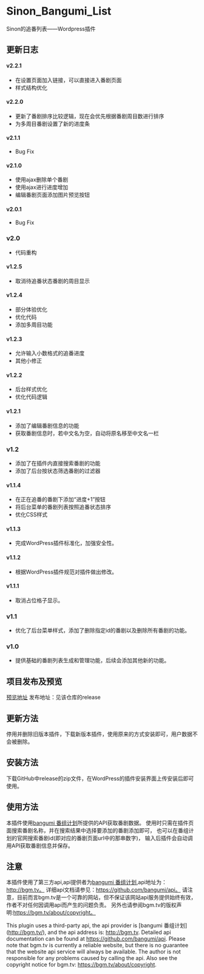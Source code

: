 # Sinon_Bangumi_List
Sinon的追番列表——Wordpress插件
## 更新日志
#### v2.2.1
* 在设置页面加入链接，可以直接进入番剧页面
* 样式结构优化
#### v2.2.0
* 更新了番剧排序比较逻辑，现在会优先根据番剧周目数进行排序
* 为多周目番剧设置了新的进度条
#### v2.1.1
* Bug Fix
#### v2.1.0
* 使用ajax删除单个番剧
* 使用ajax进行进度增加
* 编辑番剧页面添加图片预览按钮
#### v2.0.1
* Bug Fix
### v2.0
* 代码重构
#### v1.2.5
* 取消待追番状态番剧的周目显示
#### v1.2.4
* 部分体验优化
* 优化代码
* 添加多周目功能
#### v1.2.3
* 允许输入小数格式的追番进度
* 其他小修正
#### v1.2.2
* 后台样式优化
* 优化代码逻辑
#### v1.2.1
* 添加了编辑番剧信息的功能
* 获取番剧信息时，若中文名为空，自动将原名移至中文名一栏
### v1.2
* 添加了在插件内直接搜索番剧的功能
* 添加了后台按状态筛选番剧的过滤器
#### v1.1.4
* 在正在追番的番剧下添加“进度+1”按钮
* 将后台菜单的番剧列表按照追番状态排序
* 优化CSS样式
#### v1.1.3
* 完成WordPress插件标准化，加强安全性。
#### v1.1.2
* 根据WordPress插件规范对插件做出修改。
#### v1.1.1
* 取消占位格子显示。
### v1.1
* 优化了后台菜单样式，添加了删除指定id的番剧以及删除所有番剧的功能。
### v1.0
* 提供基础的番剧列表生成和管理功能，后续会添加其他新的功能。

## 项目发布及预览
[预览地址](https://sinon.top/bangumi)
发布地址：见该仓库的release

## 更新方法
停用并删除旧版本插件，下载新版本插件，使用原来的方式安装即可，用户数据不会被删除。

## 安装方法
下载GitHub中release的zip文件，在WordPress的插件安装界面上传安装后即可使用。

## 使用方法
本插件使用[bangumi 番组计划](http://bgm.tv/)所提供的API获取番剧数据。
使用时只需在插件页面搜索番剧名称，并在搜索结果中选择要添加的番剧添加即可，
也可以在番组计划的官网搜索番剧id(即对应的番剧页面url中的那串数字)，
输入后插件会自动调用API获取番剧信息并保存。

## 注意
本插件使用了第三方api,api提供者为[bangumi 番组计划](http://bgm.tv/),api地址为：http://bgm.tv。
详细api文档请参见：https://github.com/bangumi/api。
请注意，目前而言bgm.tv是一个可靠的网站，但不保证该网站api服务提供始终有效，作者不对任何因调用api而产生的问题负责。
另外也请参阅bgm.tv的版权声明:https://bgm.tv/about/copyright。

This plugin uses a third-party api, the api provider is [bangumi 番组计划] (http://bgm.tv/), and the api address is: http://bgm.tv.
Detailed api documentation can be found at https://github.com/bangumi/api.
Please note that bgm.tv is currently a reliable website, but there is no guarantee that the website api service will always be available.
The author is not responsible for any problems caused by calling the api.
Also see the copyright notice for bgm.tv: https://bgm.tv/about/copyright.
